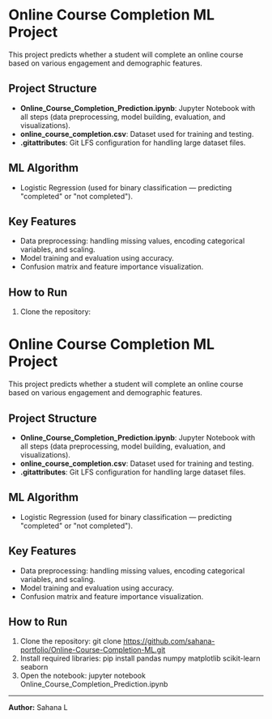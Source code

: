 # Online Course Completion ML Project

This project predicts whether a student will complete an online course based on various engagement and demographic features.

## Project Structure
- **Online_Course_Completion_Prediction.ipynb**: Jupyter Notebook with all steps (data preprocessing, model building, evaluation, and visualizations).
- **online_course_completion.csv**: Dataset used for training and testing.
- **.gitattributes**: Git LFS configuration for handling large dataset files.

## ML Algorithm
- Logistic Regression (used for binary classification — predicting "completed" or "not completed").

## Key Features
- Data preprocessing: handling missing values, encoding categorical variables, and scaling.
- Model training and evaluation using accuracy.
- Confusion matrix and feature importance visualization.

## How to Run
1. Clone the repository:
# Online Course Completion ML Project

This project predicts whether a student will complete an online course based on various engagement and demographic features.

## Project Structure
- **Online_Course_Completion_Prediction.ipynb**: Jupyter Notebook with all steps (data preprocessing, model building, evaluation, and visualizations).
- **online_course_completion.csv**: Dataset used for training and testing.
- **.gitattributes**: Git LFS configuration for handling large dataset files.

## ML Algorithm
- Logistic Regression (used for binary classification — predicting "completed" or "not completed").

## Key Features
- Data preprocessing: handling missing values, encoding categorical variables, and scaling.
- Model training and evaluation using accuracy.
- Confusion matrix and feature importance visualization.

## How to Run
1. Clone the repository:
git clone https://github.com/sahana-portfolio/Online-Course-Completion-ML.git
2. Install required libraries:
pip install pandas numpy matplotlib scikit-learn seaborn
3. Open the notebook:
jupyter notebook
Online_Course_Completion_Prediction.ipynb

---

**Author:** Sahana L
